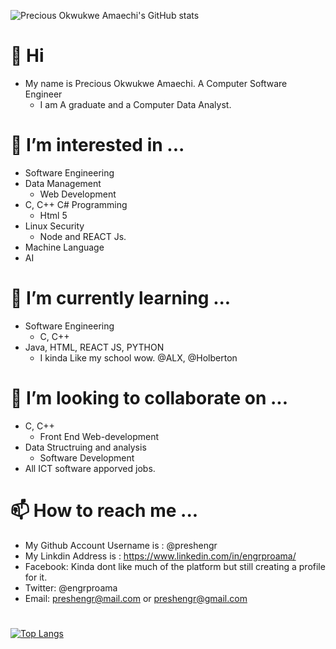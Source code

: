![Precious Okwukwe Amaechi's GitHub stats](https://github-readme-stats.vercel.app/api?username=preshengr&show_icons=true&theme=radical)
# 👋 Hi
- My name is Precious Okwukwe Amaechi. A Computer Software Engineer 
  - I am A graduate and a Computer Data Analyst.
#
# 👀 I’m interested in ...
  - Software Engineering
- Data Management
  - Web Development
- C, C++ C# Programming
  - Html 5
- Linux Security
  - Node and REACT Js.
- Machine Language
- AI
#
# 🌱 I’m currently learning ...
- Software Engineering
  - C, C++
- Java, HTML, REACT JS, PYTHON 
  - I kinda Like my school wow. @ALX, @Holberton
#
# 💞️ I’m looking to collaborate on ...
- C, C++
  - Front End Web-development
- Data Structruing and analysis
  - Software Development
- All ICT software apporved jobs.
#
# 📫 How to reach me ...
- My Github Account Username is : @preshengr
- My Linkdin Address is : https://www.linkedin.com/in/engrproama/
- Facebook: Kinda dont like much of the platform but still creating a profile for it.
- Twitter: @engrproama
- Email: preshengr@mail.com or preshengr@gmail.com
#
[![Top Langs](https://github-readme-stats.vercel.app/api/top-langs/?username=preshengr&langs_count=8)](https://github.com/anuraghazra/github-readme-stats)

<!---
preshengr/preshengr is a ✨ special ✨ repository because its `README.md` (this file) appears on your GitHub profile.
You can click the Preview link to take a look at your changes.
--->
